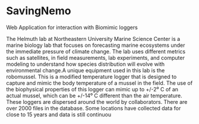 # SavingNemo
Web Application for interaction with Biomimic loggers

The	Helmuth	lab	at	Northeastern	University	Marine	Science	Center	is	a	marine	biology	lab	that	focuses	on	forecasting	marine	ecosystems	under	the	immediate	pressure	of	climate	change.	The	lab	uses	different	metrics	such	as	satellites,	in	field	measurements,	lab	experiments,	and	computer	modeling	to	understand	how	species	distribution	will	evolve	with	environmental	change.A	unique	equipment	used	in	this	lab	is	the	robomussel.	This	is	a	modified	temperature	logger	that	is	designed	to	capture	and	mimic	the	body	temperature	of	a	mussel	in	the	field.	The	use	of	the	biophysical	properties	of	this	logger	can	mimic	up	to	+/-2⁰	C	of	an	actual	mussel,	which	can	be	+/-14⁰	C	different	than	the	air	temperature.	These	loggers	are	dispersed	around	the	world	by	collaborators.	There	are	over	2000	files	in	the	database.	Some	locations	have	collected	data	for	close	to	15	years	and	data	is	still	continuou
